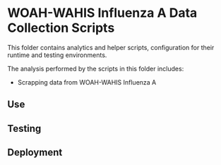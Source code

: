 # WOAH-WAHIS Influenza A Data Collection Scripts

This folder contains analytics and helper scripts, configuration for their runtime and testing environments.

The analysis performed by the scripts in this folder includes:
* Scrapping data from WOAH-WAHIS Influenza A

## Use



## Testing



## Deployment


